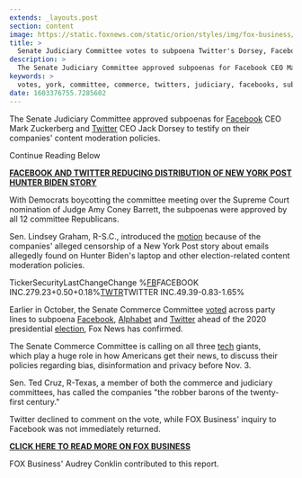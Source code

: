 ```yaml
--- 
extends: _layouts.post 
section: content 
image: https://static.foxnews.com/static/orion/styles/img/fox-business/favicons/favicon.ico 
title: > 
  Senate Judiciary Committee votes to subpoena Twitter's Dorsey, Facebook's Zuckerberg 
description: > 
  The Senate Judiciary Committee approved subpoenas for Facebook CEO Mark Zuckerberg and Twitter CEO Jack Dorsey to testify on their companies' content moderation policies.Sen. Lindsey Graham, R-S.C., introduced the motion because of the companies' alleged censorship of a New York Post story about emails allegedly found on Hunter Biden's laptop and other election-related content moderation policies.The Senate Commerce Committee is calling on all three tech giants, which play a huge role in how Americans get their news, to discuss their policies regarding bias, disinformation and privacy before Nov. 3.Sen. Ted Cruz, R-Texas, a member of both the commerce and judiciary committees, has called the companies "the robber barons of the twenty-first century."Twitter declined to comment on the vote, while FOX Business' inquiry to Facebook was not immediately returned. 
keywords: > 
  votes, york, committee, commerce, twitters, judiciary, facebooks, subpoena, companies, subpoenas, facebook, zuckerberg, fox, dorsey, post, senate, twitter 
date: 1603376755.7285602 
--- 
```

<div><p class="ad gpt ad-h-250"></p><p>The Senate Judiciary Committee approved subpoenas for <a href="http://www.foxbusiness.com/category/facebook" target="_blank">Facebook</a> CEO Mark Zuckerberg and <a href="http://www.foxbusiness.com/category/twitter" target="_blank">Twitter</a> CEO Jack Dorsey to testify on their companies' content moderation policies.</p><p>Continue Reading Below</p><p class="ad gpt ad-h-250"></p><p><strong><a href="https://www.foxbusiness.com/technology/facebook-reducing-distribution-of-hunter-biden-story-in-new-york-post" target="_blank">FACEBOOK AND TWITTER REDUCING DISTRIBUTION OF NEW YORK POST HUNTER BIDEN STORY</a></strong></p><p>With Democrats boycotting the committee meeting over the Supreme Court nomination of Judge Amy Coney Barrett, the subpoenas were approved by all 12 committee Republicans.</p><p>Sen. Lindsey Graham, R-S.C., introduced the <a href="https://www.judiciary.senate.gov/imo/media/doc/Motion%20to%20Authorize%20Subpoena%20to%20Twitter%20and%20Facebook%20(Graham).pdf" target="_blank">motion</a> because of the companies'&#160;alleged censorship of a New York Post story about emails allegedly found on Hunter Biden's laptop and other election-related content moderation policies.</p><p class="ad gpt ad-h-1"></p>TickerSecurityLastChangeChange %<a href="/quote?stockTicker=FB">FB</a>FACEBOOK INC.279.23+0.50+0.18%<a href="/quote?stockTicker=TWTR">TWTR</a>TWITTER INC.49.39-0.83-1.65%<p>Earlier in October, the Senate Commerce Committee <a href="https://www.foxbusiness.com/technology/senate-votes-to-subpoena-facebook-alphabet-twitter-ahead-of-2020-election" target="_blank">voted</a> across party lines to subpoena&#160;<a href="http://www.foxbusiness.com/category/facebook" target="_blank">Facebook</a>,&#160;<a href="http://www.foxbusiness.com/category/google" target="_blank">Alphabet</a>&#160;and&#160;<a href="http://www.foxbusiness.com/category/twitter" target="_blank">Twitter</a>&#160;ahead of the 2020 presidential&#160;<a href="http://www.foxbusiness.com/category/politics" target="_blank">election</a>, Fox News has confirmed.</p><p class="ad gpt ad-h-250"></p><p class="credible"></p><p>The Senate Commerce Committee is calling on all three <a href="https://www.foxbusiness.com/category/tech" target="_blank">tech</a> giants, which&#160;play a huge role in how Americans get their news, to discuss their policies regarding bias, disinformation and privacy before Nov. 3.</p><p>Sen. Ted Cruz, R-Texas, a member of both the commerce and judiciary committees, has&#160;called the companies "the robber barons of the twenty-first century."</p><p>Twitter declined to comment on the vote, while&#160;FOX&#160;Business' inquiry to Facebook was&#160;not immediately returned.</p><p><strong><a href="http://foxbusiness.com/">CLICK HERE TO READ MORE ON FOX BUSINESS</a></strong></p><p>FOX&#160;Business' Audrey Conklin contributed to this report.</p></div>